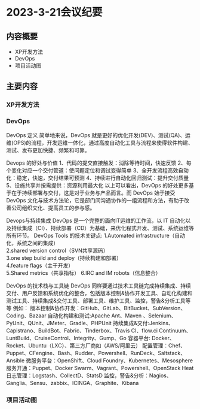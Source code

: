 # 2023-3-21会议纪要

## 内容概要

* XP开发方法
* DevOps
* 项目活动图

## 主要内容

### XP开发方法

### DevOps

DevOps 定义
简单地来说，DevOps 就是更好的优化开发(DEV)、测试(QA)、运维(OPS)的流程，开发运维一体化，通过高度自动化工具与流程来使得软件构建、测试、发布更加快捷、频繁和可靠。

Devops 的好处与价值
1、代码的提交直接触发：消除等待时间，快速反馈
2、每个变化对应一个交付管道：使问题定位和调试变得简单
3、全开发流程高效自动化：稳定，快速，交付结果可预测
4、持续进行自动化回归测试：提升交付质量
5、设施共享并按需提供：资源利用最大化
以上可以看出，DevOps 的好处更多基于在于持续部署与交付，这是对于业务与产品而言。而 DevOps 始于接受 DevOps 文化与技术方法论，它是部门间沟通协作的一组流程和方法，有助于改善公司组织文化、提高员工的参与感。

Devops与持续集成
DevOps 是一个完整的面向IT运维的工作流，以 IT 自动化以及持续集成（CI）、持续部署（CD）为基础，来优化程式开发、测试、系统运维等所有环节。
DevOps Tools 的技术关键点:
1.Automated infrastructure（自动化，系统之间的集成）  
2.shared version control（SVN共享源码）  
3.one step build and deploy（持续构建和部署）  
4.feature flags（主干开发）  
5.Shared metrics（共享指标）
6.IRC and IM robots（信息整合）

DevOps 的技术栈与工具链
DevOps 同样要通过技术工具链完成持续集成、持续交付、用户反馈和系统优化的整合，包括版本控制&协作开发工具、自动化构建和测试工具、持续集成&交付工具、部署工具、维护工具、监控，警告&分析工具等等
例如：
    版本控制&协作开发：GitHub、GitLab、BitBucket、SubVersion、Coding、Bazaar
    自动化构建和测试:Apache Ant、Maven 、Selenium、PyUnit、QUnit、JMeter、Gradle、PHPUnit
    持续集成&交付:Jenkins、Capistrano、BuildBot、Fabric、Tinderbox、Travis CI、flow.ci Continuum、LuntBuild、CruiseControl、Integrity、Gump、Go
    容器平台: Docker、Rocket、Ubuntu（LXC）、第三方厂商如（AWS/阿里云）
    配置管理：Chef、Puppet、CFengine、Bash、Rudder、Powershell、RunDeck、Saltstack、Ansible
    微服务平台：OpenShift、Cloud Foundry、Kubernetes、Mesosphere
    服务开通：Puppet、Docker Swarm、Vagrant、Powershell、OpenStack Heat
    日志管理：Logstash、CollectD、StatsD
    监控，警告&分析：Nagios、Ganglia、Sensu、zabbix、ICINGA、Graphite、Kibana

### 项目活动图
